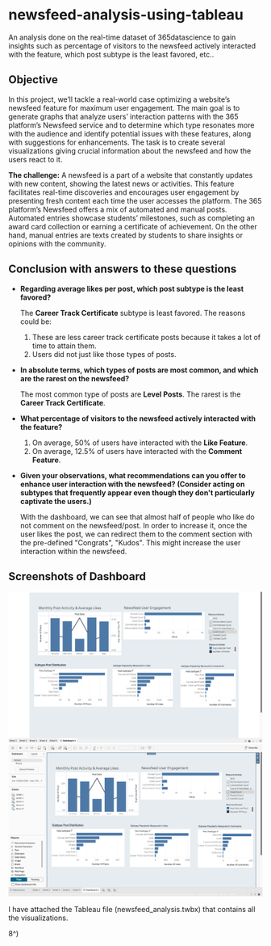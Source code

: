 # newsfeed-analysis-using-tableau
An analysis done on the real-time dataset of 365datascience to gain insights such as percentage of visitors to the newsfeed actively interacted with the feature, which post subtype is the least favored, etc..


## Objective

In this project, we’ll tackle a real-world case optimizing a website’s newsfeed feature for maximum user engagement. The main goal is to generate graphs that analyze users’ interaction patterns with the 365 platform’s Newsfeed service and to determine which type resonates more with the audience and identify potential issues with these features, along with suggestions for enhancements. The task is to create several visualizations giving crucial information about the newsfeed and how the users react to it.

**The challenge:** A newsfeed is a part of a website that constantly updates with new content, showing the latest news or activities. This feature facilitates real-time discoveries and encourages user engagement by presenting fresh content each time the user accesses the platform. The 365 platform’s Newsfeed offers a mix of automated and manual posts. Automated entries showcase students’ milestones, such as completing an award card collection or earning a certificate of achievement. On the other hand, manual entries are texts created by students to share insights or opinions with the community.

## Conclusion with answers to these questions
- **Regarding average likes per post, which post subtype is the least favored?**

  The **Career Track Certificate** subtype is least favored. The reasons could be:
  1. These are less career track certificate posts because it takes a lot of time to attain them.
  2. Users did not just like those types of posts.
 
- **In absolute terms, which types of posts are most common, and which are the rarest on the newsfeed?**

  The most common type of posts are **Level Posts**. The rarest is the **Career Track Certificate**.
  
- **What percentage of visitors to the newsfeed actively interacted with the feature?**

  1. On average, 50% of users have interacted with the **Like Feature**.
  2. On average, 12.5% of users have interacted with the **Comment Feature**.
    
- **Given your observations, what recommendations can you offer to enhance user interaction with the newsfeed? (Consider acting on subtypes that frequently appear even though they don't particularly captivate the users.)**

  With the dashboard, we can see that almost half of people who like do not comment on the newsfeed/post. In order to increase it, once the user likes the post, we can redirect them to the comment section with the pre-defined "Congrats", "Kudos". This might increase the user interaction within the newsfeed.


## Screenshots of Dashboard
<img src="Dashboard/dashboard1.png">
<img src="Dashboard/dashboard2.png">

I have attached the Tableau file (newsfeed_analysis.twbx) that contains all the visualizations.

8^)

